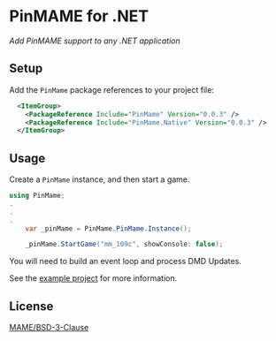 # PinMAME for .NET

*Add PinMAME support to any .NET application*

## Setup

Add the `PinMame` package references to your project file:

```xml
  <ItemGroup>
    <PackageReference Include="PinMame" Version="0.0.3" />
    <PackageReference Include="PinMame.Native" Version="0.0.3" />
  </ItemGroup>
```

## Usage

Create a `PinMame` instance, and then start a game. 

```c#
using PinMame;
.
.
.
	var _pinMame = PinMame.PinMame.Instance();

	_pinMame.StartGame("mm_109c", showConsole: false);
```

You will need to build an event loop and process DMD Updates. 

See the [example project](https://github.com/VisualPinball/pinmame-dotnet/blob/master/src/PinMame.Example/Example.cs) for more information.


## License

[MAME/BSD-3-Clause](LICENSE.txt)
